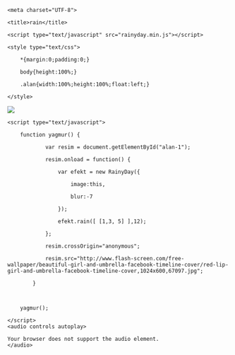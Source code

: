 <!DOCTYPE HTML>

<html lang="en-US">

<head>

	<meta charset="UTF-8">

	<title>rain</title>

	<script type="text/javascript" src="rainyday.min.js"></script>

	<style type="text/css">

		*{margin:0;padding:0;}

		body{height:100%;}

		.alan{width:100%;height:100%;float:left;}

	</style>

</head>

<body>


<img src="http://www.flash-screen.com/free-wallpaper/beautiful-girl-and-umbrella-facebook-timeline-cover/red-lip-girl-and-umbrella-facebook-timeline-cover,1024x600,67097.jpg" class="alan" id="alan-1" />



	<script type="text/javascript">

		function yagmur() {

				var resim = document.getElementById("alan-1");

				resim.onload = function() {

					var efekt = new RainyDay({

						image:this,

						blur:-7

					});

					efekt.rain([ [1,3, 5] ],12);

				};

				resim.crossOrigin="anonymous";

				resim.src="http://www.flash-screen.com/free-wallpaper/beautiful-girl-and-umbrella-facebook-timeline-cover/red-lip-girl-and-umbrella-facebook-timeline-cover,1024x600,67097.jpg";

			}



		yagmur();

	</script>
	<audio controls autoplay>

  <source src="music/6c4730302ad7e2.mp3" type="audio/mpeg">	<source src="http://www.boxca.com/lctj4xdqkhjr/Evgeny_Grinko_-_Вальс_.mp3" type="audio/mpeg">	<source src="http://pressplayaudio.com/?artist=Evgeny-Grinko&track=Field.ogg" type="audio/ogg">

	Your browser does not support the audio element.
	</audio>


</body>

</html>
